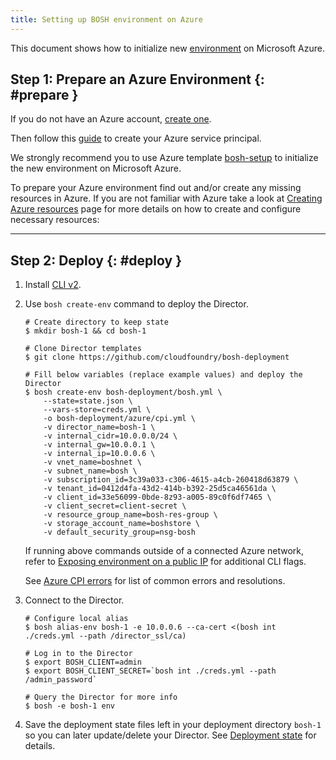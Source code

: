 ```yaml
---
title: Setting up BOSH environment on Azure
---
```


This document shows how to initialize new [environment](terminology.md#environment) on Microsoft Azure.

## Step 1: Prepare an Azure Environment {: #prepare }

If you do not have an Azure account, [create one](https://azure.microsoft.com/en-us/pricing/free-trial/).

Then follow this [guide](https://github.com/cloudfoundry-incubator/bosh-azure-cpi-release/blob/master/docs/get-started/create-service-principal.md) to create your Azure service principal.

We strongly recommend you to use Azure template [bosh-setup](https://github.com/Azure/azure-quickstart-templates/tree/master/bosh-setup) to initialize the new environment on Microsoft Azure.

To prepare your Azure environment find out and/or create any missing resources in Azure. If you are not familiar with Azure take a look at [Creating Azure resources](azure-resources.md) page for more details on how to create and configure necessary resources:

---
## Step 2: Deploy {: #deploy }

1. Install [CLI v2](cli-v2.md).

1. Use `bosh create-env` command to deploy the Director.

    ```shell
    # Create directory to keep state
    $ mkdir bosh-1 && cd bosh-1

    # Clone Director templates
    $ git clone https://github.com/cloudfoundry/bosh-deployment

    # Fill below variables (replace example values) and deploy the Director
    $ bosh create-env bosh-deployment/bosh.yml \
        --state=state.json \
        --vars-store=creds.yml \
        -o bosh-deployment/azure/cpi.yml \
        -v director_name=bosh-1 \
        -v internal_cidr=10.0.0.0/24 \
        -v internal_gw=10.0.0.1 \
        -v internal_ip=10.0.0.6 \
        -v vnet_name=boshnet \
        -v subnet_name=bosh \
        -v subscription_id=3c39a033-c306-4615-a4cb-260418d63879 \
        -v tenant_id=0412d4fa-43d2-414b-b392-25d5ca46561da \
        -v client_id=33e56099-0bde-8z93-a005-89c0f6df7465 \
        -v client_secret=client-secret \
        -v resource_group_name=bosh-res-group \
        -v storage_account_name=boshstore \
        -v default_security_group=nsg-bosh
    ```

    If running above commands outside of a connected Azure network, refer to [Exposing environment on a public IP](init-external-ip.md) for additional CLI flags.

    See [Azure CPI errors](azure-cpi-errors.md) for list of common errors and resolutions.

1. Connect to the Director.

    ```shell
    # Configure local alias
    $ bosh alias-env bosh-1 -e 10.0.0.6 --ca-cert <(bosh int ./creds.yml --path /director_ssl/ca)

    # Log in to the Director
    $ export BOSH_CLIENT=admin
    $ export BOSH_CLIENT_SECRET=`bosh int ./creds.yml --path /admin_password`

    # Query the Director for more info
    $ bosh -e bosh-1 env
    ```

1. Save the deployment state files left in your deployment directory `bosh-1` so you can later update/delete your Director. See [Deployment state](cli-envs.md#deployment-state) for details.
